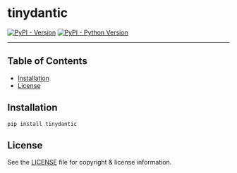 # tinydantic

[![PyPI - Version](https://img.shields.io/pypi/v/tinydantic.svg)](https://pypi.org/project/tinydantic)
[![PyPI - Python Version](https://img.shields.io/pypi/pyversions/tinydantic.svg)](https://pypi.org/project/tinydantic)

-----

## Table of Contents

- [Installation](#installation)
- [License](#license)

## Installation

```console
pip install tinydantic
```

## License

See the [LICENSE](LICENSE.md) file for copyright & license information.
